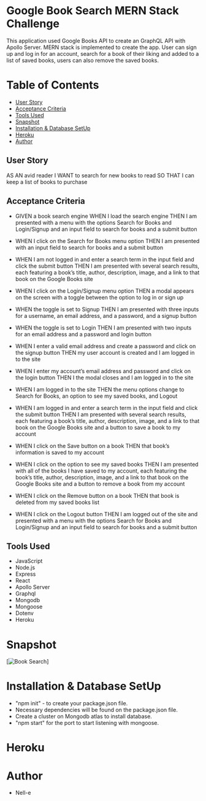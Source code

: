 # Google Book Search MERN Stack Challenge

This application used Google Books API to create an GraphQL API with Apollo Server. MERN stack is implemented to create the app. User can sign up and log in for an account, search for a book of their liking and added to a list of saved books, users can also remove the saved books.

# Table of Contents

- [User Story](#Story)
- [Acceptance Criteria](#Criteria)
- [Tools Used](#Tools)
- [Snapshot](#Snapshot)
- [Installation & Database SetUp](#Installation)
- [Heroku](#Heroku)
- [Author](#Author)

## User Story

AS AN avid reader
I WANT to search for new books to read
SO THAT I can keep a list of books to purchase

## Acceptance Criteria

- GIVEN a book search engine WHEN I load the search engine THEN I am presented with a menu with the options Search for Books and Login/Signup and an input field to search for books and a submit button

- WHEN I click on the Search for Books menu option THEN I am presented with an input field to search for books and a submit button

- WHEN I am not logged in and enter a search term in the input field and click the submit button THEN I am presented with several search results, each featuring a book’s title, author, description, image, and a link to that book on the Google Books site

- WHEN I click on the Login/Signup menu option THEN a modal appears on the screen with a toggle between the option to log in or sign up

- WHEN the toggle is set to Signup THEN I am presented with three inputs for a username, an email address, and a password, and a signup button

- WHEN the toggle is set to Login THEN I am presented with two inputs for an email address and a password and login button

- WHEN I enter a valid email address and create a password and click on the signup button THEN my user account is created and I am logged in to the site

- WHEN I enter my account’s email address and password and click on the login button THEN I the modal closes and I am logged in to the site

- WHEN I am logged in to the site THEN the menu options change to Search for Books, an option to see my saved books, and Logout

- WHEN I am logged in and enter a search term in the input field and click the submit button THEN I am presented with several search results, each featuring a book’s title, author, description, image, and a link to that book on the Google Books site and a button to save a book to my account

- WHEN I click on the Save button on a book THEN that book’s information is saved to my account

- WHEN I click on the option to see my saved books THEN I am presented with all of the books I have saved to my account, each featuring the book’s title, author, description, image, and a link to that book on the Google Books site and a button to remove a book from my account

- WHEN I click on the Remove button on a book THEN that book is deleted from my saved books list

- WHEN I click on the Logout button THEN I am logged out of the site and presented with a menu with the options Search for Books and Login/Signup and an input field to search for books and a submit button

## Tools Used

- JavaScript
- Node.js
- Express
- React
- Apollo Server
- Graphql
- Mongodb
- Mongoose
- Dotenv
- Heroku

# Snapshot

[![Book Search](images/BookSearchDemo.png)]

# Installation & Database SetUp

- "npm init" - to create your package.json file.
- Necessary dependencies will be found on the package.json file.
- Create a cluster on Mongodb atlas to install database.
- "npm start" for the port to start listening with mongoose.

# Heroku

# Author

- Nell-e
